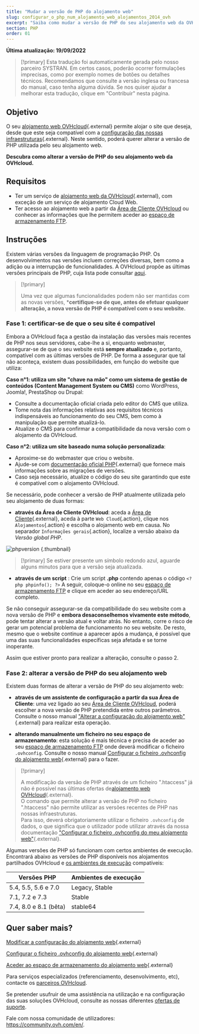 ```yaml
---
title: "Mudar a versão de PHP do alojamento web"
slug: configurar_o_php_num_alojamento_web_alojamentos_2014_ovh
excerpt: "Saiba como mudar a versão de PHP do seu alojamento web da OVHcloud"
section: PHP
order: 01
---
```


**Última atualização: 19/09/2022**

> [!primary]
> Esta tradução foi automaticamente gerada pelo nosso parceiro SYSTRAN. Em certos casos, poderão ocorrer formulações imprecisas, como por exemplo nomes de botões ou detalhes técnicos. Recomendamos que consulte a versão inglesa ou francesa do manual, caso tenha alguma dúvida. Se nos quiser ajudar a melhorar esta tradução, clique em "Contribuir" nesta página.
>

## Objetivo

O seu [alojamento web OVHcloud](https://www.ovhcloud.com/pt/web-hosting/){.external} permite alojar o site que deseja, desde que este seja compatível com a [configuração das nossas infraestruturas](https://webhosting-infos.hosting.ovh.net){.external}. Neste sentido, poderá querer alterar a versão de PHP utilizada pelo seu alojamento web.

**Descubra como alterar a versão de PHP do seu alojamento web da OVHcloud.**

## Requisitos

- Ter um serviço de [alojamento web da OVHcloud](https://www.ovhcloud.com/pt/web-hosting/){.external}, com exceção de um serviço de alojamento Cloud Web.
- Ter acesso ao alojamento web a partir da [Área de Cliente OVHcloud](https://www.ovh.com/auth/?action=gotomanager&from=https://www.ovh.pt/&ovhSubsidiary=pt) ou conhecer as informações que lhe permitem aceder ao [espaço de armazenamento FTP](https://docs.ovh.com/pt/hosting/aceder-espaco-de-armazenamento-ftp-alojamento-web/). 

## Instruções

Existem várias versões da linguagem de programação PHP. Os desenvolvimentos nas versões incluem correções diversas, bem como a adição ou a interrupção de funcionalidades. A OVHcloud propõe as últimas versões principais de PHP, cuja lista pode consultar [aqui](https://www.ovhcloud.com/pt/web-hosting/uc-programming-language/). 

> [!primary]
>
> Uma vez que algumas funcionalidades podem não ser mantidas com as novas versões, ***certifique-se de que, antes de efetuar qualquer alteração, a nova versão de PHP é compatível com o seu website.**
>

### Fase 1: certificar-se de que o seu site é compatível

Embora a OVHcloud faça a gestão da instalação das versões mais recentes de PHP nos seus servidores, cabe-lhe a si, enquanto webmaster, assegurar-se de que o seu website está **sempre atualizado** e, portanto, compatível com as últimas versões de PHP. De forma a assegurar que tal não aconteça, existem duas possibilidades, em função do website que utiliza:

**Caso n°1: utiliza um site "chave na mão" como um sistema de gestão de conteúdos (Content Management System ou CMS)** como WordPress, Joomla!, PrestaShop ou Drupal: 

- Consulte a documentação oficial criada pelo editor do CMS que utiliza.
- Tome nota das informações relativas aos requisitos técnicos indispensáveis ao funcionamento do seu CMS, bem como à manipulação que permite atualizá-lo.
- Atualize o CMS para confirmar a compatibilidade da nova versão com o alojamento da OVHcloud.

**Caso n°2: utiliza um site baseado numa solução personalizada**: 

- Aproxime-se do webmaster que criou o website.
- Ajude-se com [documentação oficial PHP](http://php.net/manual/en/appendices.php){.external} que fornece mais informações sobre as migrações de versões.
- Caso seja necessário, atualize o código do seu site garantindo que este é compatível com o alojamento OVHcloud.

Se necessário, pode conhecer a versão de PHP atualmente utilizada pelo seu alojamento de duas formas:

- **através da Área de Cliente OVHcloud**: aceda a [Área de Cliente](https://www.ovh.com/auth/?action=gotomanager&from=https://www.ovh.pt/&ovhSubsidiary=pt){.external}, aceda à parte `Web Cloud`{.action}, clique nos `Alojamentos`{.action} e escolha o alojamento web em causa. No separador `Informações gerais`{.action}, localize a versão abaixo da *Versão global PHP*. 

![phpversion](images/change-php-version-step1.png) {.thumbnail}

> [!primary]
> Se estiver presente um símbolo redondo azul, aguarde alguns minutos para que a versão seja atualizada.
>

- **através de um script** : Crie um script **.php** contendo apenas o código `<?php phpinfo(); ?>` A seguir, coloque-o online no seu [espaço de armazenamento FTP](https://docs.ovh.com/pt/hosting/aceder-espaco-de-armazenamento-ftp-alojamento-web/) e clique em aceder ao seu endereço/URL completo.

Se não conseguir assegurar-se da compatibilidade do seu website com a nova versão de PHP e **embora desaconselhemos vivamente este método**, pode tentar alterar a versão atual e voltar atrás. No entanto, corre o risco de gerar um potencial problema de funcionamento no seu website. De resto, mesmo que o website continue a aparecer após a mudança, é possível que uma das suas funcionalidades específicas seja afetada e se torne inoperante. 

Assim que estiver pronto para realizar a alteração, consulte o passo 2.

### Fase 2: alterar a versão de PHP do seu alojamento web

Existem duas formas de alterar a versão de PHP do seu alojamento web:

- **através de um assistente de configuração a partir da sua Área de Cliente**: uma vez ligado ao seu [Área de Cliente OVHcloud](https://www.ovh.com/auth/?action=gotomanager&from=https://www.ovh.pt/&ovhSubsidiary=pt), poderá escolher a nova versão de PHP pretendida entre outros parâmetros. Consulte o nosso manual ["Alterar a configuração do alojamento web"](https://docs.ovh.com/pt/hosting/modificar_o_ambiente_de_execucao_do_meu_alojamento_web/){.external} para realizar esta operação.

- **alterando manualmente um ficheiro no seu espaço de armazenamento**: esta solução é mais técnica e precisa de aceder ao seu [espaço de armazenamento FTP](https://docs.ovh.com/pt/hosting/aceder-espaco-de-armazenamento-ftp-alojamento-web/) onde deverá modificar o ficheiro `.ovhconfig`. Consulte o nosso manual [Configurar o ficheiro .ovhconfig do alojamento web](https://docs.ovh.com/pt/hosting/configurar-ficheiro-ovhconfig/){.external} para o fazer.

> [!primary]
>
> A modificação da versão de PHP através de um ficheiro ".htaccess" já não é possível nas últimas ofertas de[alojamento web OVHcloud](https://www.ovhcloud.com/pt/web-hosting/){.external}.<br>
> O comando que permite alterar a versão de PHP no ficheiro ".htaccess" não permite utilizar as versões recentes de PHP nas nossas infraestruturas.<br>
> Para isso, deverá obrigatoriamente utilizar o ficheiro `.ovhconfig` de dados, o que significa que o utilizador pode utilizar através da nossa documentação ["Configurar o ficheiro .ovhconfig do meu alojamento web"](https://docs.ovh.com/pt/hosting/configurar-ficheiro-ovhconfig/){.external}.
>

Algumas versões de PHP só funcionam com certos ambientes de execução. Encontrará abaixo as versões de PHP disponíveis nos alojamentos partilhados OVHcloud e [os ambientes de execução](https://docs.ovh.com/pt/hosting/modificar_o_ambiente_de_execucao_do_meu_alojamento_web/) compatíveis:

| Versões PHP | Ambientes de execução|
|---|---|
|5.4, 5.5, 5.6 e 7.0|Legacy, Stable|
|7.1, 7.2 e 7.3|Stable|
|7.4, 8.0 e 8.1 (bêta)|stable64|

## Quer saber mais?

[Modificar a configuração do alojamento web](https://docs.ovh.com/pt/hosting/modificar_o_ambiente_de_execucao_do_meu_alojamento_web/){.external}

[Configurar o ficheiro .ovhconfig do alojamento web](https://docs.ovh.com/pt/hosting/configurar-ficheiro-ovhconfig/){.external}

[Aceder ao espaço de armazenamento do alojamento web](https://docs.ovh.com/pt/hosting/aceder-espaco-de-armazenamento-ftp-alojamento-web/){.external}

Para serviços especializados (referenciamento, desenvolvimento, etc), contacte os [parceiros OVHcloud](https://partner.ovhcloud.com/pt/).

Se pretender usufruir de uma assistência na utilização e na configuração das suas soluções OVHcloud, consulte as nossas diferentes [ofertas de suporte](https://www.ovhcloud.com/pt/support-levels/).

Fale com nossa comunidade de utilizadores: <https://community.ovh.com/en/>.
